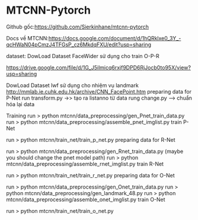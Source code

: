 # MTCNN-Pytorch
Github gốc:https://github.com/Sierkinhane/mtcnn-pytorch

Docs về MTCNN:https://docs.google.com/document/d/1hQRklxe0_3Y_-qcHWaN04pCmzJ4TFGsP_cz6MkdqFXU/edit?usp=sharing

dataset:
DowLoad Dataset FaceWider sử dụng cho train O-P-R 

https://drive.google.com/file/d/1G_J5ilmicq6rxjf9DPD6RjJocb0to95X/view?usp=sharing 

DowLoad Dataset lwf sử dụng cho nhiệm vụ landmark 
http://mmlab.ie.cuhk.edu.hk/archive/CNN_FacePoint.htm
preparing data for P-Net
run transform.py ->> tạo ra listanno từ data
rung change.py --> chuẩn hóa lại data


Training
run > python mtcnn/data_preprocessing/gen_Pnet_train_data.py
run > python mtcnn/data_preprocessing/assemble_pnet_imglist.py
train P-Net

run > python mtcnn/train_net/train_p_net.py
preparing data for R-Net

run > python mtcnn/data_preprocessing/gen_Rnet_train_data.py (maybe you should change the pnet model path)
run > python mtcnn/data_preprocessing/assemble_rnet_imglist.py
train R-Net

run > python mtcnn/train_net/train_r_net.py
preparing data for O-Net

run > python mtcnn/data_preprocessing/gen_Onet_train_data.py
run > python mtcnn/data_preprocessing/gen_landmark_48.py
run > python mtcnn/data_preprocessing/assemble_onet_imglist.py
train O-Net

run > python mtcnn/train_net/train_o_net.py
